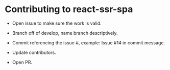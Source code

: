 # Contributing to react-ssr-spa

- Open issue to make sure the work is valid.

- Branch off of develop, name branch descriptively.

- Commit referencing the issue #, example: Issue #14 in commit message.

- Update contributors.

- Open PR.


